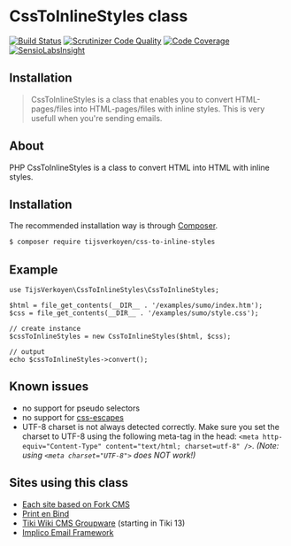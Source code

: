 # CssToInlineStyles class

[![Build Status](https://travis-ci.org/tijsverkoyen/CssToInlineStyles.svg?branch=master)](https://travis-ci.org/tijsverkoyen/CssToInlineStyles) [![Scrutinizer Code Quality](https://scrutinizer-ci.com/g/tijsverkoyen/CssToInlineStyles/badges/quality-score.png?b=master)](https://scrutinizer-ci.com/g/tijsverkoyen/CssToInlineStyles/?branch=master) [![Code Coverage](https://scrutinizer-ci.com/g/tijsverkoyen/CssToInlineStyles/badges/coverage.png?b=master)](https://scrutinizer-ci.com/g/tijsverkoyen/CssToInlineStyles/?branch=master) [![SensioLabsInsight](https://insight.sensiolabs.com/projects/5c0ce94f-de6d-403e-9e0a-431268deb75c/mini.png)](https://insight.sensiolabs.com/projects/5c0ce94f-de6d-403e-9e0a-431268deb75c)

## Installation

> CssToInlineStyles is a class that enables you to convert HTML-pages/files into
> HTML-pages/files with inline styles. This is very usefull when you're sending
> emails.

## About

PHP CssToInlineStyles is a class to convert HTML into HTML with inline styles.

## Installation

The recommended installation way is through [Composer](https://getcomposer.org).

```bash
$ composer require tijsverkoyen/css-to-inline-styles
```

## Example

    use TijsVerkoyen\CssToInlineStyles\CssToInlineStyles;

    $html = file_get_contents(__DIR__ . '/examples/sumo/index.htm');
    $css = file_get_contents(__DIR__ . '/examples/sumo/style.css');

    // create instance
    $cssToInlineStyles = new CssToInlineStyles($html, $css);

    // output
    echo $cssToInlineStyles->convert();

## Known issues

* no support for pseudo selectors
* no support for [css-escapes](https://mathiasbynens.be/notes/css-escapes)
* UTF-8 charset is not always detected correctly. Make sure you set the charset to UTF-8 using the following meta-tag in the head: `<meta http-equiv="Content-Type" content="text/html; charset=utf-8" />`. _(Note: using `<meta charset="UTF-8">` does NOT work!)_

## Sites using this class

* [Each site based on Fork CMS](http://www.fork-cms.com)
* [Print en Bind](http://www.printenbind.nl)
* [Tiki Wiki CMS Groupware](http://sourceforge.net/p/tikiwiki/code/49505) (starting in Tiki 13)
* [Implico Email Framework](https://github.com/implico/email-framework)
